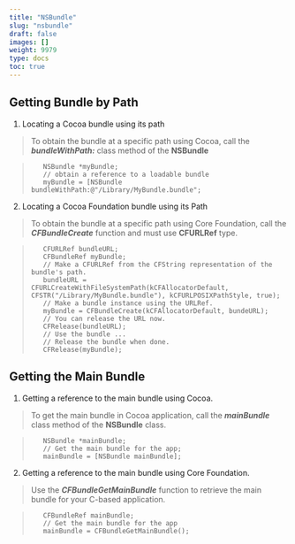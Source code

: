 ```yaml
---
title: "NSBundle"
slug: "nsbundle"
draft: false
images: []
weight: 9979
type: docs
toc: true
---
```


## Getting Bundle by Path
1. Locating a Cocoa bundle using its path
>    To obtain the bundle at a specific path using Cocoa, call the ***bundleWithPath:*** class method of the **NSBundle**

>        NSBundle *myBundle;
>        // obtain a reference to a loadable bundle 
>        myBundle = [NSBundle bundleWithPath:@"/Library/MyBundle.bundle";
2. Locating a Cocoa Foundation bundle using its Path
>    To obtain the bundle at a specific path using Core Foundation, call the ***CFBundleCreate*** function and must use **CFURLRef** type.

>        CFURLRef bundleURL;
>        CFBundleRef myBundle;
>        // Make a CFURLRef from the CFString representation of the bundle's path.
>        bundleURL = CFURLCreateWithFileSystemPath(kCFAllocatorDefault, CFSTR("/Library/MyBundle.bundle"), kCFURLPOSIXPathStyle, true);
>        // Make a bundle instance using the URLRef.
>        myBundle = CFBundleCreate(kCFAllocatorDefault, bundeURL);
>        // You can release the URL now.
>        CFRelease(bundleURL);
>        // Use the bundle ...
>        // Release the bundle when done.
>        CFRelease(myBundle);

## Getting the Main Bundle
 1. Getting a reference to the main bundle using Cocoa. 
>    To get the main bundle in Cocoa application, call the ***mainBundle*** class method of the **NSBundle** class.

>        NSBundle *mainBundle;
>        // Get the main bundle for the app;
>        mainBundle = [NSBundle mainBundle];
2. Getting a reference to the main bundle using Core Foundation.
>    Use the ***CFBundleGetMainBundle*** function to retrieve the main bundle for your C-based application.

>        CFBundleRef mainBundle;
>        // Get the main bundle for the app
>        mainBundle = CFBundleGetMainBundle();
        

